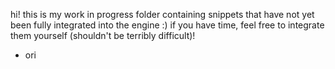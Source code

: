 hi! this is my work in progress folder containing snippets that have not yet been fully integrated into the engine :) 
if you have time, feel free to integrate them yourself (shouldn't be terribly difficult)!

- ori
